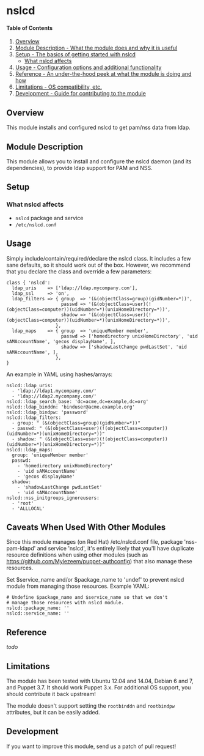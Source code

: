 # nslcd

#### Table of Contents

1. [Overview](#overview)
2. [Module Description - What the module does and why it is useful](#module-description)
3. [Setup - The basics of getting started with nslcd](#setup)
    * [What nslcd affects](#what-nslcd-affects)
4. [Usage - Configuration options and additional functionality](#usage)
5. [Reference - An under-the-hood peek at what the module is doing and how](#reference)
5. [Limitations - OS compatibility, etc.](#limitations)
6. [Development - Guide for contributing to the module](#development)

## Overview

This module installs and configured nslcd to get pam/nss data from ldap.

## Module Description

This module allows you to install and configure the nslcd daemon (and its dependencies), to provide ldap support for 
PAM and NSS.

## Setup

### What nslcd affects

* `nslcd` package and service
* `/etc/nslcd.conf`

## Usage

Simply include/contain/required/declare the nslcd class.
It includes a few sane defaults, so it should work out of the box.
However, we recommend that you declare the class and override a few parameters:

```
class { 'nslcd':
  ldap_uris    => ['ldap://ldap.mycompany.com'],
  ldap_ssl     => 'on',
  ldap_filters => { group  => '(&(objectClass=group)(gidNumber=*))',
                    passwd => '(&(objectClass=user)(!(objectClass=computer))(uidNumber=*)(unixHomeDirectory=*))',
                    shadow => '(&(objectClass=user)(!(objectClass=computer))(uidNumber=*)(unixHomeDirectory=*))',
                  },
  ldap_maps    => { group  => 'uniqueMember member',
                    passwd => ['homedirectory unixHomeDirectory', 'uid sAMAccountName', 'gecos displayName', ],
                    shadow => ['shadowLastChange pwdLastSet', 'uid sAMAccountName', ],
                  },
}
```

An example in YAML using hashes/arrays:

```
nslcd::ldap_uris:
  - 'ldap://ldap1.mycompany.com/'
  - 'ldap://ldap2.mycompany.com/'
nslcd::ldap_search_base: 'dc=acme,dc=example,dc=org'
nslcd::ldap_binddn: 'binduser@acme.example.org'
nslcd::ldap_bindpw: 'password'
nslcd::ldap_filters:
  - group: " (&(objectClass=group)(gidNumber=*))"
  - passwd: " (&(objectClass=user)(!(objectClass=computer))(uidNumber=*)(unixHomeDirectory=*))"
  - shadow: " (&(objectClass=user)(!(objectClass=computer))(uidNumber=*)(unixHomeDirectory=*))"
nslcd::ldap_maps:
  group: 'uniqueMember member'
  passwd:  
    - 'homedirectory unixHomeDirectory'
    - 'uid sAMAccountName'
    - 'gecos displayName'
  shadow:
    - 'shadowLastChange pwdLastSet'
    - 'uid sAMAccountName'
nslcd::nss_initgroups_ignoreusers: 
  - 'root'  
  - 'ALLLOCAL'  

```

## Caveats When Used With Other Modules

Since this module manages (on Red Hat) /etc/nslcd.conf file, package 'nss-pam-ldapd' and service 'nslcd', it's entirely likely that you'll have duplicate resource definitions when using other modules (such as https://github.com/Mylezeem/puppet-authconfig) that also manage these resources.

Set $service_name and/or $package_name to 'undef' to prevent nslcd module from managing those resources.  Example YAML:


```
# Undefine $package_name and $service_name so that we don't
# manage those resources with nslcd module.
nslcd::package_name: ''
nslcd::service_name: ''

```

## Reference

*todo*

## Limitations

The module has been tested with Ubuntu 12.04 and 14.04, Debian 6 and 7, and Puppet 3.7.
It should work Puppet 3.x.
For additional OS support, you should contribute it back upstream!

The module doesn't support setting the `rootbinddn` and `rootbindpw` attributes, but it can be easily added.

## Development

If you want to improve this module, send us a patch of pull request!

